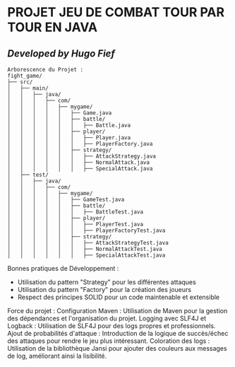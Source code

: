 # PROJET JEU DE COMBAT TOUR PAR TOUR EN JAVA

## ***Developed by Hugo Fief***

```
Arborescence du Projet :
fight_game/
├── src/
│   ├── main/
│   │   ├── java/
│   │   │   ├── com/
│   │   │   │   ├── mygame/
│   │   │   │   │   ├── Game.java
│   │   │   │   │   ├── battle/
│   │   │   │   │   │   ├── Battle.java
│   │   │   │   │   ├── player/
│   │   │   │   │   │   ├── Player.java
│   │   │   │   │   │   ├── PlayerFactory.java
│   │   │   │   │   ├── strategy/
│   │   │   │   │   │   ├── AttackStrategy.java
│   │   │   │   │   │   ├── NormalAttack.java
│   │   │   │   │   │   ├── SpecialAttack.java
│   ├── test/
│   │   ├── java/
│   │   │   ├── com/
│   │   │   │   ├── mygame/
│   │   │   │   │   ├── GameTest.java
│   │   │   │   │   ├── battle/
│   │   │   │   │   │   ├── BattleTest.java
│   │   │   │   │   ├── player/
│   │   │   │   │   │   ├── PlayerTest.java
│   │   │   │   │   │   ├── PlayerFactoryTest.java
│   │   │   │   │   ├── strategy/
│   │   │   │   │   │   ├── AttackStrategyTest.java
│   │   │   │   │   │   ├── NormalAttackTest.java
│   │   │   │   │   │   ├── SpecialAttackTest.java
```

Bonnes pratiques de Développement :
- Utilisation du pattern "Strategy" pour les différentes attaques
- Utilisation du pattern "Factory" pour la création des joueurs
- Respect des principes SOLID pour un code maintenable et extensible

Force du projet :
Configuration Maven : Utilisation de Maven pour la gestion des dépendances et l'organisation du projet.
Logging avec SLF4J et Logback : Utilisation de SLF4J pour des logs propres et professionnels.
Ajout de probabilités d'attaque : Introduction de la logique de succès/échec des attaques pour rendre le jeu plus intéressant.
Coloration des logs : Utilisation de la bibliothèque Jansi pour ajouter des couleurs aux messages de log, améliorant ainsi la lisibilité.